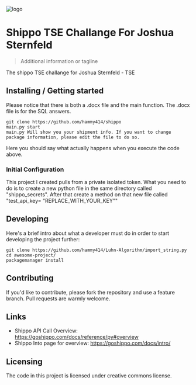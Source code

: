 ![logo](https://www.shipbob.com/wp-content/uploads/2021/04/shippo_logo_200x200-1.png)
# Shippo TSE Challange For Joshua Sternfeld

> Additional information or tagline

The shippo TSE challange for Joshua Sternfeld - TSE

## Installing / Getting started

Please notice that there is both a .docx file and the main function. The .docx file is for the SQL answers. 

```shell
git clone https://github.com/hammy414/shippo
main.py start
main.py Will show you your shipment info. If you want to change package information, please edit the file to do so. 
```

Here you should say what actually happens when you execute the code above.

### Initial Configuration

This project I created pulls from a private isolated token. What you need to do is to create a new python file in the same directory called "shippo_secrets". After that create a method on that new file called "test_api_key= "REPLACE_WITH_YOUR_KEY""

## Developing

Here's a brief intro about what a developer must do in order to start developing
the project further:

```shell
git clone https://github.com/hammy414/Luhn-Algorithm/import_string.py
cd awesome-project/
packagemanager install
```

## Contributing

If you'd like to contribute, please fork the repository and use a feature
branch. Pull requests are warmly welcome.

## Links

- Shippo API Call Overview: https://goshippo.com/docs/reference/py#overview
- Shippo Into page for overview: https://goshippo.com/docs/intro/

## Licensing

The code in this project is licensed under creative commons license.
